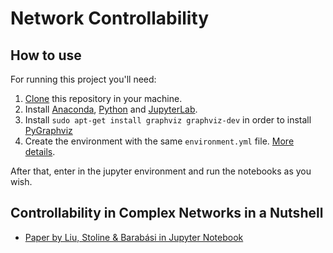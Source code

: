 # Network Controllability   

How to use
---

For running this project you'll need: 

1. [Clone](https://git-scm.com/docs/git-clone) this repository in your
   machine. 
2. Install
   [Anaconda](https://docs.conda.io/projects/conda/en/latest/user-guide/install/linux.html),
   [Python](https://docs.python-guide.org/starting/install3/linux/) and
   [JupyterLab](https://jupyter.org/install). 
3. Install `sudo apt-get install graphviz graphviz-dev` in order to install [PyGraphviz](https://pygraphviz.github.io/documentation/stable/install.html)
4. Create the environment with the same `environment.yml` file. [More details](https://docs.conda.io/projects/conda/en/latest/user-guide/tasks/manage-environments.html#creating-an-environment-from-an-environment-yml-file).


After that, enter in the jupyter environment and run the notebooks as you wish. 

Controllability in Complex Networks in a Nutshell
---

- [Paper by Liu, Stoline & Barabási in Jupyter Notebook](https://nbviewer.jupyter.org/github/lucasmoschen/network-controllability/blob/main/notebooks/control_complex_networks.ipynb)
